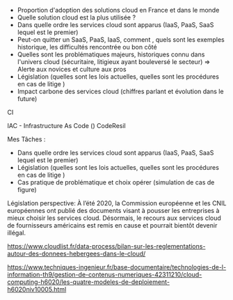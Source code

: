 
- Proportion d'adoption des solutions cloud en France et dans le monde
- Quelle solution cloud est la plus utilisée ?
- Dans quelle ordre les services cloud sont apparus (IaaS, PaaS, SaaS lequel est le premier)
- Peut-on quitter un SaaS, PaaS, IaaS, comment , quels sont les exemples historique, les difficultés rencontrée ou bon côté 
- Quelles sont les problématiques majeurs, historiques connu dans l'univers cloud (sécuritaire, litigieux ayant bouleversé le secteur) => Alerte aux novices et culture aux pros
- Législation (quelles sont les lois actuelles, quelles sont les procédures en cas de litige )
- Impact carbone des services cloud (chiffres parlant et évolution dans le future)






CI

IAC - Infrastructure As Code ()
CodeResil


Mes Tâches : 

- Dans quelle ordre les services cloud sont apparus (IaaS, PaaS, SaaS lequel est le premier)     
- Législation (quelles sont les lois actuelles, quelles sont les procédures en cas de litige )    
- Cas pratique de problématique et choix opérer (simulation de cas de figure)

Législation perspective: 
À l’été 2020, la Commission européenne et les CNIL européennes ont publié des documents visant à pousser les entreprises à mieux choisir les services cloud. Désormais, le recours aux services cloud de fournisseurs américains est remis en cause et pourrait bientôt devenir illégal.

https://www.cloudlist.fr/data-process/bilan-sur-les-reglementations-autour-des-donnees-hebergees-dans-le-cloud/

https://www.techniques-ingenieur.fr/base-documentaire/technologies-de-l-information-th9/gestion-de-contenus-numeriques-42311210/cloud-computing-h6020/les-quatre-modeles-de-deploiement-h6020niv10005.html